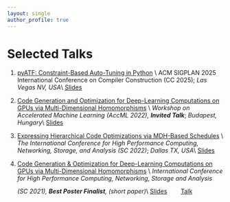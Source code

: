```yaml
---
layout: single
author_profile: true
---
```


# Selected Talks

1.  [pyATF: Constraint-Based Auto-Tuning in Python](https://conf.researchr.org/home/CC-2025) \\
    ACM SIGPLAN 2025 International Conference on Compiler Construction (CC 2025); *Las Vegas NV, USA*\\
    <a href="../assets/files/slides/cc25/slides.pdf"><i class="fas fa-file-pdf" style="color: red; font-size: 2em; padding-top: .4em"></i></a> [Slides](../assets/files/slides/cc25/slides.pdf)

1. [Code Generation and Optimization for Deep-Learning Computations on GPUs via Multi-Dimensional Homomorphisms](https://accml.dcs.gla.ac.uk/workshop-2022-hipeac.html) \\
    *Workshop on Accelerated Machine Learning (AccML 2022), **Invited Talk***; *Budapest, Hungary*\\
    <a href="../assets/files/slides/accml22/slides.pdf"><i class="fas fa-file-pdf" style="color: red; font-size: 2em; padding-top: .4em"></i></a> [Slides](../assets/files/slides/accml22/slides.pdf)

1.  [Expressing Hierarchical Code Optimizations via MDH-Based Schedules](https://hipar.ng-analytics.com/hipar22-2/) \\
    *The International Conference for High Performance Computing, Networking, Storage, and Analysis (SC 2022)*; *Dallas TX, USA*\\
    <a href="../assets/files/slides/sc22/slides.pdf"><i class="fas fa-file-pdf" style="color: red; font-size: 2em; padding-top: .4em"></i></a> [Slides](../assets/files/slides/sc22/slides.pdf)

1.  [Code Generation & Optimization for Deep-Learning Computations on GPUs via Multi-Dimensional Homomorphisms](https://sc21.supercomputing.org/proceedings/tech_poster/) \\
    *International Conference for High Performance Computing, Networking, Storage and Analysis (SC 2021), **Best Poster Finalist**, (short paper)*\\
    <a href="../assets/files/slides/sc21/slides.pdf"><i class="fas fa-file-pdf" style="color: red; font-size: 2em; padding-top: .4em"></i></a> [Slides](../assets/files/slides/sc21/slides.pdf)
    <a href="https://www.youtube.com/watch?v=nBJCc6TGUrg"><i class="fas fa-video" style="color: red; font-size: 2em; padding-top: .4em; padding-left: 1em"></i></a> [Talk](https://www.youtube.com/watch?v=nBJCc6TGUrg)